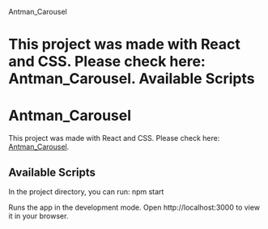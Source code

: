 Antman_Carousel

This project was made with React and CSS. Please check here: Antman_Carousel.
Available Scripts
=======
# Antman_Carousel

This project was made with React and CSS. Please check here: [Antman_Carousel](https://antman-quantumania.netlify.app/).

## Available Scripts

In the project directory, you can run:
npm start

Runs the app in the development mode.
Open http://localhost:3000 to view it in your browser.
